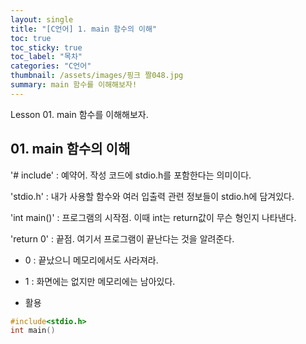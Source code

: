 ```yaml
---
layout: single
title: "[C언어] 1. main 함수의 이해"
toc: true
toc_sticky: true
toc_label: "목차"
categories: "C언어"
thumbnail: /assets/images/핑크 짤048.jpg
summary: main 함수를 이해해보자!
---
```

Lesson 01. main 함수를 이해해보자.


## 01. main 함수의 이해

'# include' : 예약어. 작성 코드에 stdio.h를 포함한다는 의미이다.

'stdio.h' : 내가 사용할 함수와 여러 입출력 관련 정보들이 stdio.h에 담겨있다.

'int main()' : 프로그램의 시작점. 이때 int는 return값이 무슨 형인지 나타낸다.

'return 0' : 끝점. 여기서 프로그램이 끝난다는 것을 알려준다.
* 0 : 끝났으니 메모리에서도 사라져라.
* 1 : 화면에는 없지만 메모리에는 남아있다.

* 활용
~~~c
#include<stdio.h>
int main()
~~~

